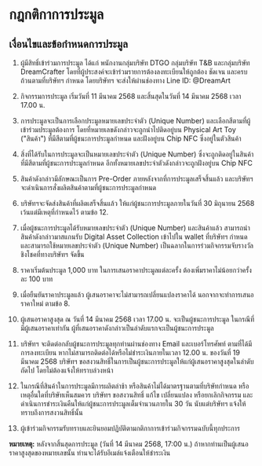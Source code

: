 # **กฎกติกาการประมูล**

## เงื่อนไขและข้อกำหนดการประมูล

1. ผู้มีสิทธิ์เข้าร่วมการประมูล ได้แก่ พนักงานกลุ่มบริษัท DTGO กลุ่มบริษัท T&B และกลุ่มบริษัท DreamCrafter โดยที่ผู้ประสงค์จะเข้าร่วมรายการต้องลงทะเบียนให้ถูกต้อง ชัดเจน และครบถ้วนตามที่บริษัทฯ กำหนด โดยบริษัทฯ จะส่งให้ผ่านช่องทาง Line ID: @DreamArt

2. กิจกรรมการประมูล เริ่มวันที่ 11 มีนาคม 2568 และสิ้นสุดในวันที่ 14 มีนาคม 2568 เวลา 17.00 น.

3. การประมูลจะเป็นการเลือกประมูลหมายเลขประจำตัว (Unique Number) และเลือกสีตามที่ผู้เข้าร่วมประมูลต้องการ โดยที่หมายเลขดังกล่าวจะถูกนำไปติดอยู่บน Physical Art Toy ("สินค้า") ที่มีสีตามที่ผู้ชนะการประมูลกำหนด และฝังอยู่บน Chip NFC ซึ่งอยู่ในตัวสินค้า

4. สิ่งที่ได้รับในการประมูลจะเป็นหมายเลขประจำตัว (Unique Number) ซึ่งจะถูกติดอยู่ในสินค้าที่มีสีตามที่ผู้ชนะการประมูลกำหนด อีกทั้งหมายเลขประจำตัวดังกล่าวจะถูกฝังอยู่บน Chip NFC

5. สินค้าดังกล่าวมีลักษณะเป็นการ Pre-Order ภายหลังจากที่การประมูลเสร็จสิ้นแล้ว และบริษัทฯ จะดำเนินการสั่งผลิตสินค้าตามที่ผู้ชนะการประมูลกำหนด

6. บริษัทฯจะจัดส่งสินค้าที่ผลิตเสร็จสิ้นแล้ว ให้แก่ผู้ชนะการประมูลภายในวันที่ 30 มิถุนายน 2568 เว้นแต่มีเหตุที่กำหนดไว้ ตามข้อ 12.

7. เมื่อผู้ชนะการประมูลได้รับหมายเลขประจำตัว (Unique Number) และสินค้าแล้ว สามารถนำสินค้าดังกล่าวมาสแกนรับ Digital Asset Collection เข้าไปใน wallet ที่บริษัทฯ กำหนด และสามารถใช้หมายเลขประจำตัว (Unique Number) เป็นฉลากในการร่วมกิจกรรมจับรางวัลชิงโชคที่ทางบริษัทฯ จัดขึ้น

8. ราคาเริ่มต้นประมูล 1,000 บาท ในการเสนอราคาประมูลแต่ละครั้ง ต้องเพิ่มราคาไม่น้อยกว่าครั้งละ 100 บาท

9. เมื่อยืนยันราคาประมูลแล้ว ผู้เสนอราคาจะไม่สามารถเปลี่ยนแปลงราคาได้ นอกจากจะทำการเสนอราคาใหม่ ตามข้อ 8.

10. ผู้เสนอราคาสูงสุด ณ วันที่ 14 มีนาคม 2568 เวลา 17.00 น. จะเป็นผู้ชนะการประมูล ในกรณีที่มีผู้เสนอราคาเท่ากัน ผู้ที่เสนอราคาดังกล่าวเป็นลำดับแรกจะเป็นผู้ชนะการประมูล

11. บริษัทฯ จะติดต่อกลับผู้ชนะการประมูลทุกท่านผ่านช่องทาง Email และเบอร์โทรศัพท์ ตามที่ได้มีการลงทะเบียน หากไม่สามารถติดต่อได้หรือไม่ชำระเงินภายในเวลา 12.00 น. ของวันที่ 19 มีนาคม 2568 บริษัทฯ ขอสงวนสิทธิ์ในการเป็นผู้ชนะการประมูลให้แก่ผู้เสนอราคาสูงสุดในลำดับถัดไป โดยไม่ต้องแจ้งให้ทราบล่วงหน้า

12. ในกรณีที่สินค้าในการประมูลมีการผลิตล่าช้า หรือสินค้าไม่ได้มาตรฐานตามที่บริษัทกำหนด หรือเหตุอื่นใดที่บริษัทเห็นสมควร บริษัทฯ ขอสงวนสิทธิ์ แก้ไข เปลี่ยนแปลง หรือยกเลิกกิจกรรม และดำเนินการชำระเงินคืนให้แก่ผู้ชนะการประมูลเต็มจำนวนภายใน 30 วัน นับแต่บริษัทฯ แจ้งให้ทราบถึงการสงวนสิทธิ์นั้น

13. ผู้เข้าร่วมกิจกรรมรับทราบและยินยอมปฏิบัติตามกติกาการเข้าร่วมกิจกรรมฉบับนี้ทุกประการ

**หมายเหตุ:** หลังจากสิ้นสุดการประมูล (วันที่ 14 มีนาคม 2568, 17:00 น.) ถ้าหากท่านเป็นผู้เสนอราคาสูงสุดของหมายเลขนั้น ท่านจะได้รับอีเมล์แจ้งเตือนให้ชำระเงิน
